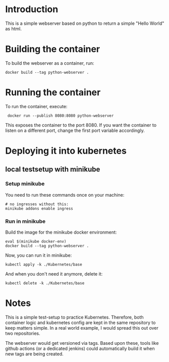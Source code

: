 # Introduction

This is a simple webserver based on python to return a simple "Hello World" as html. 

# Building the container

To build the webserver as a container, run: 

```
docker build --tag python-webserver .
```

# Running the container

To run the container, execute: 

```
 docker run --publish 8080:8080 python-webserver
```

This exposes the container to the port 8080. If you want the container to listen on a different port, change the 
first port variable accordingly. 


# Deploying it into kubernetes

## local testsetup with minikube

### Setup minikube

You need to run these commands once on your machine: 

```
# no ingresses without this:
minikube addons enable ingress 
```

### Run in minikube

Build the image for the minikube docker environment: 

```
eval $(minikube docker-env)
docker build --tag python-webserver .
```

Now, you can run it in minikube: 

```
kubectl apply -k ./Kubernetes/base
```

And when you don't need it anymore, delete it:

```
kubectl delete -k ./Kubernetes/base
```

# Notes

This is a simple test-setup to practice Kubernetes. Therefore, both container logic and kubernetes config are kept in the same repository to keep matters simple. In a real world example, I would spread this out over two repositories. 

The webserver would get versioned via tags. Based upon these, tools like github actions (or a dedicated jenkins) could automatically build it when new tags are being created. 